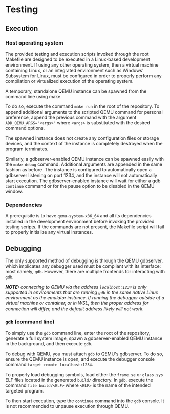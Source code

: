# Testing
## Execution
### Host operating system
The provided testing and execution scripts invoked through the root Makefile are designed to be executed in a Linux-based development environment. If using any other operating system, then a virtual machine containing Linux, or an integrated environment such as Windows' Subsystem for Linux, must be configured in order to properly perform any compilation or virtualized execution of the operating system.

A temporary, standalone QEMU instance can be spawned from the command line using make. 

To do so, execute the command `make run` in the root of the repository. To append additional arguments to the scripted QEMU command for personal preference, append the previous command with the argument `ADD_QEMU_ARGS="<args>"` where `<args>` is substituted with the desired command options.

The spawned instance does not create any configuration files or storage devices, and the context of the instance is completely destroyed when the program terminates.

Similarly, a gdbserver-enabled QEMU instance can be spawned easily with the `make debug` command. Additional arguments are appended in the same fashion as before. The instance is configured to automatically open a gdbserver listening on port 1234, and the instance will not automatically start execution. The gdbserver-enabled instance will wait for either a gdb `continue` command or for the pause option to be disabled in the QEMU window.

### Dependencies
A prerequisite is to have `qemu-system-x86_64` and all its dependencies installed in the development environment before invoking the provided testing scripts. If the commands are not present, the Makefile script will fail to properly initialize any virtual instances.

## Debugging
The only supported method of debugging is through the QEMU gdbserver, which implicates any debugger used must be compliant with its interface: most namely, `gdb`. However, there are multiple frontends for interacting with `gdb`.

***NOTE:** connecting to QEMU via the address `localhost:1234` is only supported in environments that are running `gdb` in the same native Linux environment as the emulator instance. If running the debugger outside of a virtual machine or container, or in WSL, then the proper address for connection will differ, and the default address likely will not work.*

### `gdb` (command line)
To simply use the `gdb` command line, enter the root of the repository, generate a full system image, spawn a gdbserver-enabled QEMU instance in the background, and then execute `gdb`.

To debug with QEMU, you must attach `gdb` to QEMU's gdbserver. To do so, ensure the QEMU instance is open, and execute the debugger console command `target remote localhost:1234`.

To properly load debugging symbols, load either the `frame.se` or `glass.sys` ELF files located in the generated `build/` directory. In `gdb`, execute the command `file build/<ELF>` where `<ELF>` is the name of the intended targeted program.

To then start execution, type the `continue` command into the `gdb` console. It is not recommended to unpause execution through QEMU.
